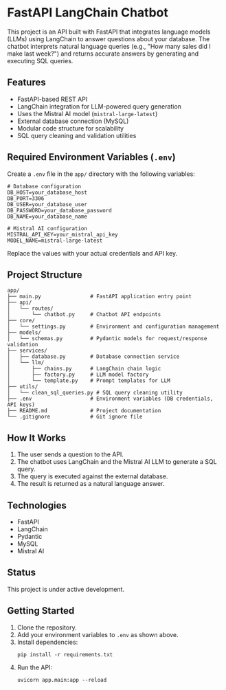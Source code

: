 # FastAPI LangChain Chatbot

This project is an API built with FastAPI that integrates language models (LLMs) using LangChain to answer questions about your database. The chatbot interprets natural language queries (e.g., "How many sales did I make last week?") and returns accurate answers by generating and executing SQL queries.

## Features

- FastAPI-based REST API
- LangChain integration for LLM-powered query generation
- Uses the Mistral AI model (`mistral-large-latest`)
- External database connection (MySQL)
- Modular code structure for scalability
- SQL query cleaning and validation utilities

## Required Environment Variables (`.env`)

Create a `.env` file in the `app/` directory with the following variables:

```env
# Database configuration
DB_HOST=your_database_host
DB_PORT=3306
DB_USER=your_database_user
DB_PASSWORD=your_database_password
DB_NAME=your_database_name

# Mistral AI configuration
MISTRAL_API_KEY=your_mistral_api_key
MODEL_NAME=mistral-large-latest
```

Replace the values with your actual credentials and API key.

## Project Structure

```
app/
├── main.py                # FastAPI application entry point
├── api/
│   └── routes/
│       └── chatbot.py     # Chatbot API endpoints
├── core/
│   └── settings.py        # Environment and configuration management
├── models/
│   └── schemas.py         # Pydantic models for request/response validation
├── services/
│   ├── database.py        # Database connection service
│   └── llm/
│       ├── chains.py      # LangChain chain logic
│       ├── factory.py     # LLM model factory
│       └── template.py    # Prompt templates for LLM
├── utils/
│   └── clean_sql_queries.py # SQL query cleaning utility
├── .env                   # Environment variables (DB credentials, API keys)
├── README.md              # Project documentation
└── .gitignore             # Git ignore file
```

## How It Works

1. The user sends a question to the API.
2. The chatbot uses LangChain and the Mistral AI LLM to generate a SQL query.
3. The query is executed against the external database.
4. The result is returned as a natural language answer.

## Technologies

- FastAPI
- LangChain
- Pydantic
- MySQL
- Mistral AI

## Status

This project is under active development.

## Getting Started

1. Clone the repository.
2. Add your environment variables to `.env` as shown above.
3. Install dependencies:
   ```
   pip install -r requirements.txt
   ```
4. Run the API:
   ```
   uvicorn app.main:app --reload
   ```
